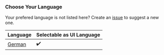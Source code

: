 ### Choose Your Language 
Your prefered language is not listed here? Create an [issue](https://github.com/mirzamagix/vocrefine-2/issues/new) to suggest a new one.

| Language                                  | Selectable as UI Language |
| ----------------------------------------- | ------------------------- |
| [German](github-documentation/docs/de.md) | :heavy_check_mark:        |
